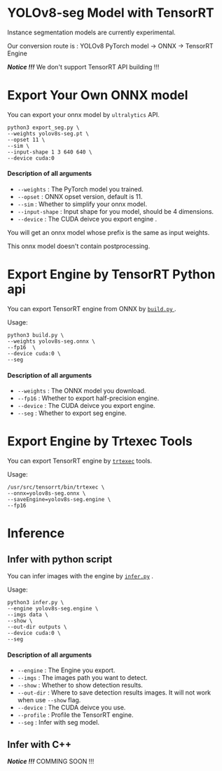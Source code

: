 # YOLOv8-seg Model with TensorRT

Instance segmentation models are currently experimental.

Our conversion route is :
    YOLOv8 PyTorch model -> ONNX -> TensorRT Engine

***Notice !!!*** We don't support TensorRT API building !!!

# Export Your Own ONNX model

You can export your onnx model by `ultralytics` API.

``` shell
python3 export_seg.py \
--weights yolov8s-seg.pt \
--opset 11 \
--sim \
--input-shape 1 3 640 640 \
--device cuda:0
```

#### Description of all arguments

- `--weights` : The PyTorch model you trained.
- `--opset` : ONNX opset version, default is 11.
- `--sim` : Whether to simplify your onnx model.
- `--input-shape` : Input shape for you model, should be 4 dimensions.
- `--device` : The CUDA deivce you export engine .

You will get an onnx model whose prefix is the same as input weights.

This onnx model doesn't contain postprocessing.

# Export Engine by TensorRT Python api

You can export TensorRT engine from ONNX by [`build.py` ](../build.py).

Usage:

``` shell
python3 build.py \
--weights yolov8s-seg.onnx \
--fp16  \
--device cuda:0 \
--seg
```

#### Description of all arguments

- `--weights` : The ONNX model you download.
- `--fp16` : Whether to export half-precision engine.
- `--device` : The CUDA deivce you export engine.
- `--seg` : Whether to export seg engine.

# Export Engine by Trtexec Tools

You can export TensorRT engine by [`trtexec`](https://github.com/NVIDIA/TensorRT/tree/main/samples/trtexec) tools.

Usage:

``` shell
/usr/src/tensorrt/bin/trtexec \
--onnx=yolov8s-seg.onnx \
--saveEngine=yolov8s-seg.engine \
--fp16
```

# Inference

## Infer with python script

You can infer images with the engine by [`infer.py`](../infer.py) .

Usage:

``` shell
python3 infer.py \
--engine yolov8s-seg.engine \
--imgs data \
--show \
--out-dir outputs \
--device cuda:0 \
--seg
```

#### Description of all arguments

- `--engine` : The Engine you export.
- `--imgs` : The images path you want to detect.
- `--show` : Whether to show detection results.
- `--out-dir` : Where to save detection results images. It will not work when use `--show` flag.
- `--device` : The CUDA deivce you use.
- `--profile` : Profile the TensorRT engine.
- `--seg` : Infer with seg model.

## Infer with C++

***Notice !!!*** COMMING SOON !!!
